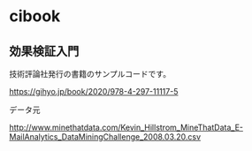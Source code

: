 # cibook

## 効果検証入門

技術評論社発行の書籍のサンプルコードです。

https://gihyo.jp/book/2020/978-4-297-11117-5

データ元

http://www.minethatdata.com/Kevin_Hillstrom_MineThatData_E-MailAnalytics_DataMiningChallenge_2008.03.20.csv